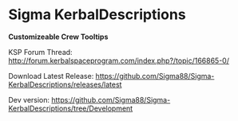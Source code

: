 # Sigma KerbalDescriptions


**Customizeable Crew Tooltips**


KSP Forum Thread: http://forum.kerbalspaceprogram.com/index.php?/topic/166865-0/

Download Latest Release: https://github.com/Sigma88/Sigma-KerbalDescriptions/releases/latest

Dev version: https://github.com/Sigma88/Sigma-KerbalDescriptions/tree/Development
